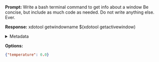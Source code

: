 **Prompt:**
Write a bash terminal command to get info about a window
Be concise, but include as much code as needed. Do not write anything else. Ever.


**Response:**
xdotool getwindowname $(xdotool getactivewindow)

<details><summary>Metadata</summary>

- Duration: 3751 ms
- Datetime: 2023-10-16T19:42:04.367661
- Model: gpt-3.5-turbo-0613

</details>

**Options:**
```json
{"temperature": 0.0}
```

